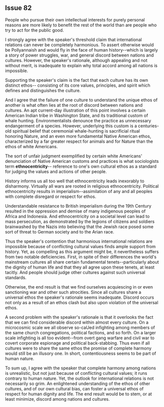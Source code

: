 
Issue 82
---------------------------

People who pursue their own intellectual interests for purely personal reasons are more likely
to benefit the rest of the world than are people who try to act for the public good.

I strongly agree with the speaker's threshold claim that international relations can never be
completely harmonious. To assert otherwise would be Pollyannaish and would fly in the face of
human history--which is largely a story of power struggles, war, and general discord between
nations and cultures. However, the speaker's rationale, although appealing and not without
merit, is inadequate to explain why total accord among all nations is impossible.

Supporting the speaker's claim is the fact that each culture has its own distinct ethos--
consisting of its core values, principles, and spirit which defines and distinguishes the culture.

And I agree that the failure of one culture to understand the unique ethos of another is what
often lies at the root of discord between nations and cultures. An apt current-day illustration of
this point involves a certain American Indian tribe in Washington State, and its traditional
custom of whale hunting. Environmentalists denounce the practice as unnecessary
endangerment of a species. However, underlying this custom is a centuries-old spiritual belief
that ceremonial whale-hunting is sacrificial ritual honoring Nature, and an even more
fundamental Native American ethos, characterized by a far greater respect for animals and for
Nature than the ethos of white Americans.

The sort of unfair judgment exemplified by certain white Americans' denunciation of Native
American customs and practices is what sociologists term **ethnocentricity**-- reference to
one's own cultural ethos as a standard for judging the values and actions of other people.

History informs us all too well that ethnocentricity leads inexorably to disharmony. Virtually all
wars are rooted in religious ethnocentricity. Political ethnocentricity results in
imperialism--assimilation of any and all peoples with complete disregard or respect for ethos.

Understandable resistance to British imperialism during the 19th Century resulted in the
oppression and demise of many indigenous peoples of Africa and Indonesia. And
ethnocentricity on a societal level can lead to mass persecution, as demonstrated by the
legions of citizens and soldiers brainwashed by the Nazis into believing that the Jewish race
posed some sort of threat to German society and to the Arian race.

Thus the speaker's contention that harmonious international relations are impossible
because of conflicting cultural values finds ample support from history. Yet, as compelling as
this argument might be, it nevertheless suffers from two notable deficiencies. First, in spite of
their differences the world's mainstream cultures all share certain fundamental
tenets--particularly about the dignity of human life and that they all agree upon these tenets,
at least tacitly. And people should judge other cultures against such universal standards.

Otherwise, the end result is that we find ourselves acquiescing in or even sanctioning war and
other such atrocities. Since all cultures share a universal ethos the speaker's rationale seems
inadequate. Discord occurs not only as a result of an ethos clash but also upon violation of the
universal ethos.

A second problem with the speaker's rationale is that it overlooks the fact that we can find
considerable discord within almost every culture. On a microcosmic scale we all observe
so-caUed infighting among members of the same church congregations, political factions, and
so forth. On a larger scale infighting is all too evident--from overt gang warfare and civil war to
covert corporate espionage and political back-stabbing. Thus even if all cultures were to share
the same ethos the promise of complete harmony would still be an illusory one. In short,
contentiousness seems to be part of human nature.

To sum up, I agree with the speaker that complete harmony among nations is unrealistic, but
not just because of conflicting cultural values; it runs contrary to human nature. Yet, the outlook
for international relations is not necessarily so grim. An enlightened understanding of the ethos
of other cultures, and of our own cultural bias, can foster a universal ethos of respect for
human dignity and life. The end result would be to stem, or at least minimize, discord among
nations and cultures.


